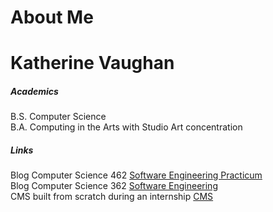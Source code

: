 # About Me

Katherine Vaughan
=========

##### Academics
B.S. Computer Science  
B.A. Computing in the Arts with Studio Art concentration

##### Links
Blog Computer Science 462 [Software Engineering Practicum](https://vaughankcsci462.wordpress.com "Software Engineering Practicum")  
Blog Computer Science 362 [Software Engineering](https://vaughankcsci.wordpress.com "Software Engineering")  
CMS built from scratch during an internship [CMS](https://github.com/vaughank92/cms "CMS")  
